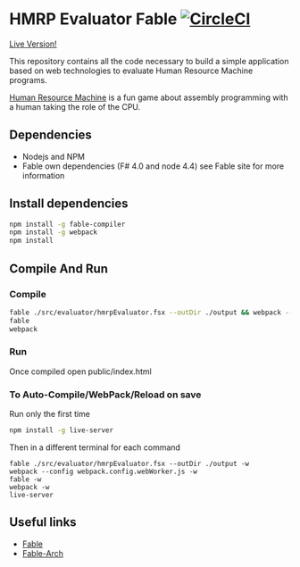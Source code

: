 # HMRP Evaluator Fable [![CircleCI](https://circleci.com/gh/codec-abc/human-resource-machine-program-evaluator-fable-version/tree/master.svg?style=svg)](https://circleci.com/gh/codec-abc/human-resource-machine-program-evaluator-fable-version/tree/master)

[Live Version!](https://codec-abc.github.io/human-resource-machine-program-evaluator-fable-version/index.html)

This repository contains all the code necessary to build a simple application based on web technologies to evaluate Human Resource Machine programs.

[Human Resource Machine](http://tomorrowcorporation.com/humanresourcemachine) is a fun game about assembly programming with a human taking the role of the CPU.

## Dependencies
* Nodejs and NPM
* Fable own dependencies (F# 4.0 and node 4.4) see Fable site for more information

## Install dependencies
```bash
npm install -g fable-compiler
npm install -g webpack
npm install
```

## Compile And Run

### Compile

```bash
fable ./src/evaluator/hmrpEvaluator.fsx --outDir ./output && webpack --config webpack.config.webWorker.js
fable
webpack
```

### Run

Once compiled open public/index.html

### To Auto-Compile/WebPack/Reload on save

Run only the first time 
```bash
npm install -g live-server
```

Then in a different terminal for each command 

```
fable ./src/evaluator/hmrpEvaluator.fsx --outDir ./output -w 
webpack --config webpack.config.webWorker.js -w
fable -w
webpack -w
live-server
```

## Useful links

* [Fable](https://github.com/fable-compiler/)
* [Fable-Arch](http://fable.io/fable-arch/#/sample/hello-world)
